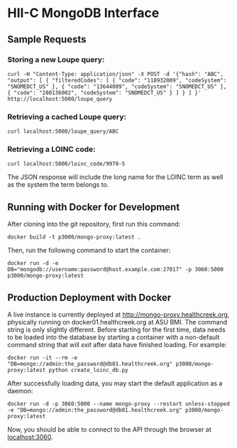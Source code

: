 # HII-C MongoDB Interface

## Sample Requests

### Storing a new Loupe query:

```
curl -H "Content-Type: application/json" -X POST -d '{"hash": "ABC", "output": [ { "filteredCodes": [ { "code": "118932009", "codeSystem": "SNOMEDCT_US" }, { "code": "13644009", "codeSystem": "SNOMEDCT_US" }, { "code": "280136002", "codeSystem": "SNOMEDCT_US" } ] } ] }' http://localhost:5000/loupe_query
```

### Retrieving a cached Loupe query:

```
curl localhost:5000/loupe_query/ABC
```

### Retrieving a LOINC code:

```
curl localhost:5000/loinc_code/9970-5
```

The JSON response will include the long name for the LOINC term as well as the
system the term belongs to.

## Running with Docker for Development

After cloning into the git repository, first run this command:

```
docker build -t p3000/mongo-proxy:latest .
```

Then, run the following command to start the container:

```
docker run -d -e DB="mongodb://username:password@host.example.com:27017" -p 3060:5000 p3000/mongo-proxy:latest
```

## Production Deployment with Docker

A live instance is currently deployed at http://mongo-proxy.healthcreek.org, physically running on docker01.healthcreek.org at ASU BMI. The command string is only slightly different. Before starting for the first time, data needs to be loaded into the database by starting a container with a non-default command string that will _exit_ after data have finished loading. For example:

```
docker run -it --rm -e "DB=mongo://admin:the_password@db01.healthcreek.org" p3000/mongo-proxy:latest python create_loinc_db.py
```

After successfully loading data, you may start the default application as a daemon:

```
docker run -d -p 3060:5000 --name mongo-proxy --restart unless-stopped -e "DB=mongo://admin:the_password@db01.healthcreek.org" p3000/mongo-proxy:latest
```


Now, you should be able to connect to the API through the browser at
[localhost:3060](localhost:3060).
